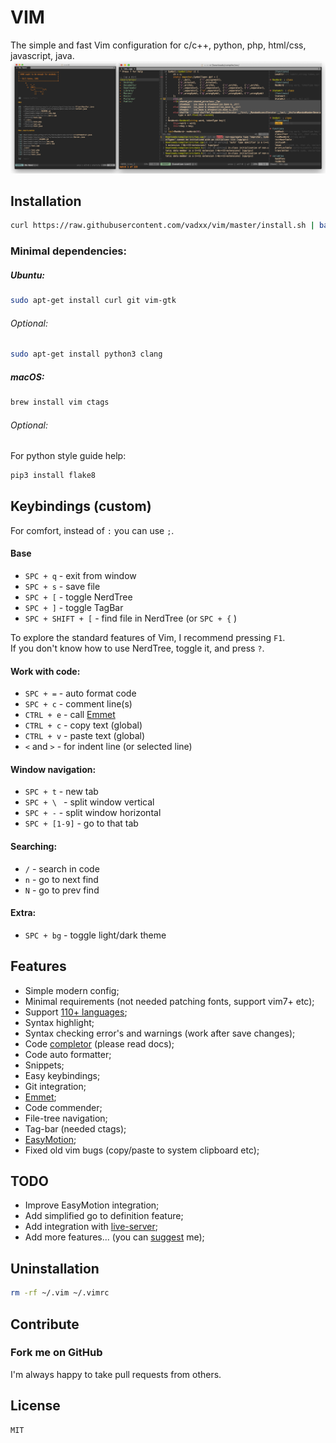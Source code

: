 # VIM
The simple and fast Vim configuration for c/c++, python, php, html/css, javascript, java.
![demo]

## Installation
```bash
curl https://raw.githubusercontent.com/vadxx/vim/master/install.sh | bash
```

### Minimal dependencies:
##### Ubuntu:
```bash
sudo apt-get install curl git vim-gtk
```
###### Optional:
```bash
sudo apt-get install python3 clang
```
##### macOS:
```bash
brew install vim ctags
```
###### Optional:

For python style guide help:
```bash
pip3 install flake8
```
## Keybindings (custom)
For comfort, instead of `:` you can use `;`. 
#### Base
*   `SPC + q` - exit from window
*   `SPC + s` - save file
*   `SPC + [` - toggle NerdTree
*   `SPC + ]` - toggle TagBar
*   `SPC + SHIFT + [` - find file in NerdTree (or `SPC + {` )

 To explore the standard features of Vim, I recommend pressing `F1`. <br>
 If you don't know how to use NerdTree, toggle it, and press `?`.

#### Work with code:
*   `SPC + =` - auto format code
*   `SPC + c` - comment line(s)
*   `CTRL + e` - call [Emmet]
*   `CTRL + c` - copy text (global)
*   `CTRL + v` - paste text (global)
*   `<` and `>` - for indent line (or selected line)
#### Window navigation:
*   `SPC + t` - new tab
*   `SPC + \ ` - split window vertical
*   `SPC + -` - split window horizontal
*   `SPC + [1-9]` - go to that tab
#### Searching:
*   `/` - search in code 
*   `n` - go to next find
*   `N` - go to prev find
#### Extra:
*   `SPC + bg` - toggle light/dark theme

## Features
*   Simple modern config;
*   Minimal requirements (not needed patching fonts, support vim7+ etc);
*   Support [110+ languages](https://github.com/sheerun/vim-polyglot);
*   Syntax highlight;
*   Syntax checking error's and warnings (work after save changes);
*   Code [completor] (please read docs);
*   Code auto formatter;
*   Snippets;
*   Easy keybindings;
*   Git integration;
*   [Emmet];
*   Code commender;
*   File-tree navigation;
*   Tag-bar (needed ctags);
*   [EasyMotion];
*   Fixed old vim bugs (copy/paste to system clipboard etc);

## TODO
*   Improve EasyMotion integration;
*   Add simplified go to definition feature;
*   Add integration with [live-server];
*   Add more features... (you can [suggest](mailto:thevadxx@gmail.com) me);

## Uninstallation
```bash
rm -rf ~/.vim ~/.vimrc
```
## Contribute
### Fork me on GitHub
I'm always happy to take pull requests from others.

## License
```
MIT
```
[demo]:./demo.png "Demo image (start page and c++ project example)"
[homebrew]:https://brew.sh
[vim-plug]:https://github.com/junegunn/vim-plug
[Vim]:http://www.vim.org/download.php#pc
[EasyMotion]:https://github.com/easymotion/vim-easymotion
[Emmet]:https://github.com/mattn/emmet-vim
[live-server]:https://www.npmjs.com/package/live-server
[completor]:https://github.com/maralla/completor.vim
